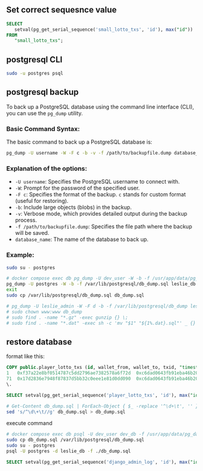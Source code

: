 
## Set correct sequesnce value
```sql
SELECT
   setval(pg_get_serial_sequence('small_lotto_txs', 'id'), max("id"))
FROM
   "small_lotto_txs";
```

## postgresql CLI
```bash
sudo -u postgres psql
```


## postgresql backup
To back up a PostgreSQL database using the command line interface (CLI), you can use the `pg_dump` utility.

### **Basic Command Syntax**:
The basic command to back up a PostgreSQL database is:

```bash
pg_dump -U username -W -F c -b -v -f /path/to/backupfile.dump database_name
```

### Explanation of the options:
- `-U username`: Specifies the PostgreSQL username to connect with.
- `-W`: Prompt for the password of the specified user.
- `-F c`: Specifies the format of the backup. `c` stands for custom format (useful for restoring).
- `-b`: Include large objects (blobs) in the backup.
- `-v`: Verbose mode, which provides detailed output during the backup process.
- `-f /path/to/backupfile.dump`: Specifies the file path where the backup will be saved.
- `database_name`: The name of the database to back up.

### Example:
```bash
sudo su - postgres

# docker compose exec db pg_dump -U dev_user -W -b -f /usr/app/data/pg_data/db_dump.sql dev_db
pg_dump -U postgres -W -b -f /var/lib/postgresql/db_dump.sql leslie_db
exit
sudo cp /var/lib/postgresql/db_dump.sql db_dump.sql

# pg_dump -U leslie_admin -W -F d -b -f /var/lib/postgresql/db_dump leslie_db
# sudo chown www:www db_dump
# sudo find . -name "*.gz" -exec gunzip {} \;
# sudo find . -name "*.dat" -exec sh -c 'mv "$1" "${1%.dat}.sql"' _ {} \;
```




## restore database

format like this:
```sql
COPY public.player_lotto_txs (id, wallet_from, wallet_to, txid, "timestamp", symbol, quantity) FROM stdin;
1	0xf37a22e8bf0514787c5dd2796ae7382578a6f72d	0xc6dad0643fb91eba46b20d1248ac575fc2352b60	0x993e405937465c721289d3d1e4c05dffe4c01b6dd68ac3e115f2f92aaaa5557a	1725665327	ETH	0.01
71	0x17d2836e7948f87837d5bb32c0eee1e81d0dd090	0xc6dad0643fb91eba46b20d1248ac575fc2352b60	0xb8d733eb3d73643c1e94fae71d6230a1ee2608d0a742dc8639512df8e37b0ff4	1737065459	ETH	0.01
\.

SELECT setval(pg_get_serial_sequence('player_lotto_txs', 'id'), max("id")) FROM "player_lotto_txs";

```

```bash
# Get-Content db_dump.sql | ForEach-Object { $_ -replace '^\d+\t', '' } | Set-Content db_dump.sql
sed 's/^\d\+\t//g' db_dump.sql > db_dump.sql

```

execute command
```bash
# docker compose exec db psql -U dev_user dev_db -f /usr/app/data/pg_data/db_dump.sql
sudo cp db_dump.sql /var/lib/postgresql/db_dump.sql
sudo su - postgres
psql -U postgres -d leslie_db -f ./db_dump.sql
```



```SQL
SELECT setval(pg_get_serial_sequence('django_admin_log', 'id'), max("id")) FROM "django_admin_log";
```